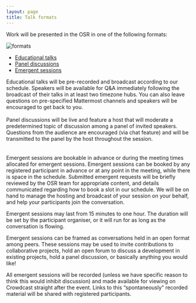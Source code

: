 ```yaml
---
layout: page
title: Talk formats
---
```


Work will be presented in the OSR in one of the following formats:

<img align="center" src="../img/osr_themes_eao_geg.svg" alt="formats">

- [Educational talks](#educational)
- [Panel discussions](#panel)
- [Emergent sessions](#emergent)


<div id='educational'>
Educational talks will be pre-recorded and broadcast according to our schedule. Speakers will be available for Q&A immediately following the broadcast of their talks in at least two timezone hubs. You can also leave questions on pre-specified Mattermost channels and speakers will be encouraged to get back to you.
</div><br>

<div id='panel'>
Panel discussions will be live and feature a host that will moderate a predetermined topic of discussion among a panel of invited speakers. Questions from the audience are encouraged (via chat feature) and will be transmitted to the panel by the host throughout the session.
</div><br>

<div id='emergent'></div><br>
Emergent sessions are bookable in advance or during the meeting times allocated for emergent sessions. Emergent sessions can be booked by any registered participant in advance or at any point in the meeting, while there is space in the schedule. Submitted emergent requests will be briefly reviewed by the OSR team for appropriate content, and details communicated regarding how to book a slot in our schedule. We will be on hand to manage the hosting and broadcast of your session on your behalf, and help your participants join the conversation.

Emergent sessions may last from 15 minutes to one hour. The duration will be set by the participant organiser, or it will run for as long as the conversation is flowing.

Emergent sessions can be framed as conversations held in an open format among peers. These sessions may be used to invite contributions to collaborative projects, hold an open forum to discuss a development in existing projects, hold a panel discussion, or basically anything you would like!

All emergent sessions will be recorded (unless we have specific reason to think this would inhibit discussion) and made available for viewing on Crowdcast straight after the event. Links to this “spontaneously” recorded material will be shared with registered participants.
